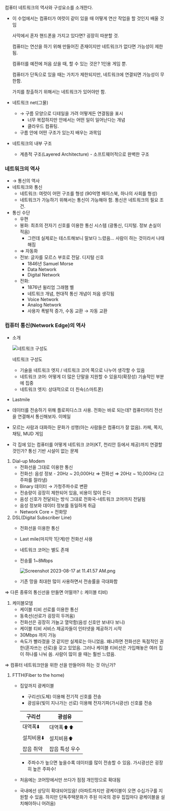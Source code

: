 컴퓨터 네트워크의 역사와 구성요소를 소개한다.

- 이 수업에서는 컴퓨터가 여럿이 같이 있을 때 어떻게 연산 작업을 할 것인지 배울 것임
    
    사막에서 혼자 핸드폰을 가지고 있다면? 굉장히 따분할 것.
    
    컴퓨터는 연산을 하기 위해 만들어진 존재이지만 네트워크가 없다면 가능성이 제한됨.
    
    컴퓨터를 예전에 처음 샀을 때, 할 수 있는 것은? 1인용 게임 뿐.
    
    컴퓨터가 단독으로 있을 때는 가치가 제한되지만, 네트워크에 연결되면 가능성이 무한함.
    
    가치를 창출하기 위해서는 네트워크가 있어야만 함.
    
- 네트워크 net(그물)
    - → 구름 모양으로 디테일을 가려 어떻게든 연결됨을 표시
        - 너무 복잡하지만 안에서는 어떤 일이 일어난다는 개념
        - 클라우드 컴퓨팅.
    - 구름 안에 어떤 구조가 있는지 배우는 과목임

- 네트워크의 내부 구조
    - 계층적 구조(Layered Architecture) - 소프트웨어적으로 완벽한 구조

### 네트워크의 역사

- → 통신의 역사
- 네트워크와 통신
    - 네트워크: 여럿이 어떤 구조를 형성 (90억명 페이스북, 하나의 사회를 형성)
    - 네트워크가 가능하기 위해서는 통신이 가능해야 함. 통신은 네트워크의 필요 조건.
- 통신 수단
    - 우편
    - 봉화: 최초의 전자기 신호를 이용한 통신 시스템 (광통신, 디지털. 정보 손실이 적음)
        - 그런데 실제로는 테스트해보니 말보다 느렸음… 사람이 하는 것이라서 나태해짐
    - ⇒ 자동화
    - 전보: 글자를 모르스 부호로 전달. 디지털 신호
        - 1846년 Samuel Morse
        - Data Network
        - Digital Network
    - 전화:
        - 1876년 윌리엄 그래햄 벨
        - 네트워크 개념, 현대적 통신 개념이 처음 생각됨
        - Voice Network
        - Analog Network
        - 사용자 폭발적 증가, 수동 교환 → 자동 교환

### 컴퓨터 통신(Network Edge)의 역사

- 소개
    
    ![네트워크 구성도](https://s3-us-west-2.amazonaws.com/secure.notion-static.com/ea9d791c-eeca-4cc4-ac4c-4a3390a76cb2/Screenshot_2023-08-15_at_10.14.53_AM.png)
    
    네트워크 구성도
    
    - 기술을 네트워크 엣지 / 네트워크 코어 쪽으로 나누어 생각할 수 있음
    - 네트워크 코어: 어떻게 더 많은 단말을 지원할 수 있을지(확장성) 기술적인 부분에 집중
    - 네트워크 엣지: 상대적으로 더 친숙(스마트폰)
- Lastmile
- 데이터를 전송하기 위해 플로피디스크 사용. 전화는 바로 되는데? 컴퓨터끼리 전선을 연결해서 통신해보자. 이메일
- 모르는 사람과 대화하는 문화가 성행(아는 사람들은 컴퓨터가 잘 없음). 카페, 쪽지, 채팅, MUD 게임
- 각 집에 있는 컴퓨터를 어떻게 네트워크 코어(KT, 천리안 등에서 제공)까지 연결할 것인가? 통신 기반 시설이 없는 문제

1. Dial-up Modem
    - 전화선을 그대로 이용한 통신
    - 전화선: 음성 정보 - 20Hz ~ 20,000Hz ⇒ 전화선 ⇒ 20Hz ~ 10,000Hz (고주파를 잘라냄)
    - Binary 데이터 → 가청주파수로 변환
    - 전송량이 굉장히 제한되어 있음, 비용이 많이 든다
    - 음성 신호가 전달되는 방식 그대로 전화국-네트워크 코어까지 전달됨
    - 음성 정보와 데이터 정보를 동일하게 취급
    - Network Core = 전화망
2. DSL(Digital Subscriber Line)
    - 전화선을 이용한 통신
    - Last mile(마지막 1단계)만 전화선 사용
    - 네트워크 코어는 별도 존재
    - 전송률 1~8Mbps
        
        ![Screenshot 2023-08-17 at 11.41.57 AM.png](https://s3-us-west-2.amazonaws.com/secure.notion-static.com/36c6a267-1f6a-4ca1-bb2d-bde2c7877956/Screenshot_2023-08-17_at_11.41.57_AM.png)
        
    - 기존 망을 최대한 많이 사용하면서 전송률을 극대화함

⇒ 다른 종류의 통신선을 만들면 어떨까? (: 케이블 티비)

1. 케이블모뎀
    - 케이블 티비 선로를 이용한 통신
    - 동축선(선로가 굉장히 두꺼움)
    - 전화선은 굉장히 가늘고 열악함(음성 신호만 보내다 보니)
    - 케이블 티비 서비스 제공자들이 인터넷을 제공하기 시작
    - 30Mbps 까지 가능
    - 속도가 빨라졌을 것 같지만 실제로는 아니었음. 왜냐하면 전화선은 독점적인 권한(혼자쓰는 선로)을 갖고 있었음. 그러나 케이블 티비선은 가입해놓은 여러 집이 하나를 나눠 씀. 사람이 많이 쓸 때는 훨씬 느렸음.

⇒ 컴퓨터 네트워크만을 위한 선을 만들어야 하는 것 아닌가?

1. FTTH(Fiber to the home) 
    - 집앞까지 광케이블
        - 구리선(도체) 이용해 전기적 신호를 전송
        - 광섬유(빛이 지나가는 선로) 이용해 전자기파(가시광선) 신호를 전송
        
        | 구리선 | 광섬유 |
        | --- | --- |
        | 대역폭⬇️ | 대역폭⬆️⬆️ |
        | 설치비용⬇️ | 설치비용⬆️ |
        | 잡음 취약 | 잡음 특성 우수 |
        - 주파수가 높으면 높을수록 데이터를 많이 전송할 수 있음. 
        가시광선은 굉장히 높은 주파수!
    - 처음에는 코어망에서만 쓰다가 점점 개인망으로 확대됨
    - 국내에선 상당히 확대되어있음! (아파트까지만 광케이블이 오면 수십가구를 지원할 수 있음. 하지만 단독주택문화가 주된 미국의 경우 집집마다 광케이블을 설치해야하니 어려움)
